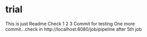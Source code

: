# trial
This is just Readme 
Check 1 2 3
Commit for testing
One more commit...check in http://localhost:8080/job/pipeline after 5th job

